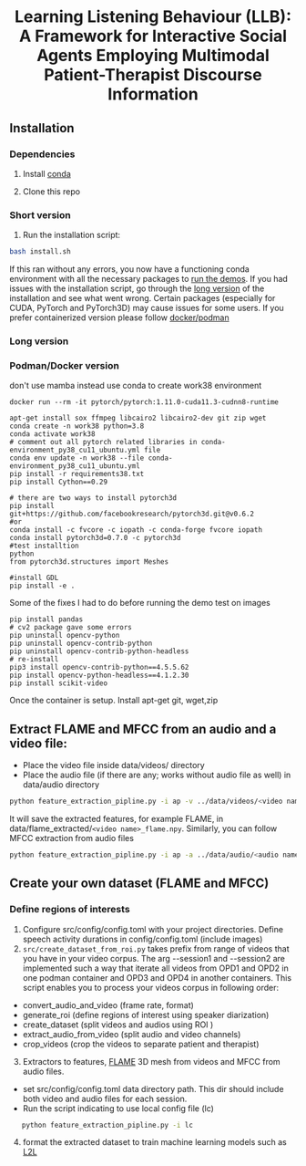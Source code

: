 <!-- # LLB -->
<h1 align="center">Learning Listening Behaviour (LLB): A
Framework for Interactive Social Agents
Employing Multimodal
Patient-Therapist Discourse Information</h1>


## Installation 

### Dependencies

1) Install [conda](https://docs.conda.io/en/latest/miniconda.html)

<!-- 2) Install [mamba](https://github.com/mamba-org/mamba) -->

<!-- 0) Clone the repo with submodules:  -->
<!-- ``` -->
<!-- git clone --recurse-submodules ... -->
<!-- ``` -->
2) Clone this repo

### Short version 

1) Run the installation script: 

```bash
bash install.sh
```
If this ran without any errors, you now have a functioning conda environment with all the necessary packages to [run the demos](#usage). If you had issues with the installation script, go through the [long version](#long-version) of the installation and see what went wrong. Certain packages (especially for CUDA, PyTorch and PyTorch3D) may cause issues for some users. If you prefer containerized version please follow [docker/podman](#podmandocker-version)
### Long version

### Podman/Docker version

don't use mamba instead use conda to create work38 environment 

```
docker run --rm -it pytorch/pytorch:1.11.0-cuda11.3-cudnn8-runtime

apt-get install sox ffmpeg libcairo2 libcairo2-dev git zip wget
conda create -n work38 python=3.8 
conda activate work38
# comment out all pytorch related libraries in conda-environment_py38_cu11_ubuntu.yml file
conda env update -n work38 --file conda-environment_py38_cu11_ubuntu.yml
pip install -r requirements38.txt
pip install Cython==0.29

# there are two ways to install pytorch3d
pip install git+https://github.com/facebookresearch/pytorch3d.git@v0.6.2
#or 
conda install -c fvcore -c iopath -c conda-forge fvcore iopath
conda install pytorch3d=0.7.0 -c pytorch3d
#test installtion
python
from pytorch3d.structures import Meshes

#install GDL
pip install -e . 
```

Some of the fixes I had to do before running the demo test on images 
```
pip install pandas
# cv2 package gave some errors
pip uninstall opencv-python
pip uninstall opencv-contrib-python
pip uninstall opencv-contrib-python-headless
# re-install
pip3 install opencv-contrib-python==4.5.5.62
pip install opencv-python-headless==4.1.2.30
pip install scikit-video
```



Once the container is setup. Install apt-get git, wget,zip

## Extract FLAME and MFCC from an audio and a video file: 
- Place the video file inside data/videos/ directory
- Place the audio file (if there are any; works without audio file as well) in data/audio directory
```bash
python feature_extraction_pipline.py -i ap -v ../data/videos/<video name>.mp4
```
It will save the extracted features, for example FLAME, in data/flame_extracted/```<video name>_flame.npy```.
Similarly, you can follow MFCC extraction from audio files
```bash
python feature_extraction_pipline.py -i ap -a ../data/audio/<audio name>.wav
```





## Create your own dataset (FLAME and MFCC)

### Define regions of interests
1) Configure src/config/config.toml with your project directories. Define speech activity durations in config/config.toml
   (include images)
2) ``src/create_dataset_from_roi.py`` takes prefix from range of videos that you have in your video corpus. The arg --session1 and --session2 are implemented such a way that iterate all videos from OPD1 and OPD2 in one podman container and OPD3 and OPD4 in another containers. This script enables you to process your videos corpus in following order:
- convert_audio_and_video (frame rate, format)
- generate_roi (define regions of interest using speaker diarization)
- create_dataset (split videos and audios using ROI )
- extract_audio_from_video (split audio and video channels)
- crop_videos (crop the videos to separate patient and therapist)


3)  Extractors to features, [FLAME](https://flame.is.tue.mpg.de/index.html) 3D mesh from videos and MFCC from audio files.

   - set src/config/config.toml data directory path.  This dir should include both video and audio files for each session.
   -  Run the script indicating to use local config file (lc)
   ```bash
      python feature_extraction_pipline.py -i lc
   ```
4) format the extracted dataset to train machine learning models such as [L2L](https://evonneng.github.io/learning2listen/)


